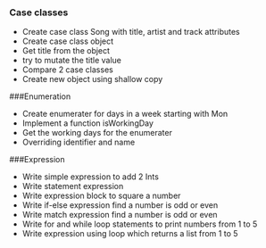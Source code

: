 ### Case classes

- Create case class Song with title, artist and track attributes
- Create case class object
- Get title from the object
- try to mutate the title value 
- Compare 2 case classes 
- Create new object using shallow copy 
 
###Enumeration

- Create enumerater for days in a week starting with Mon  
- Implement a function isWorkingDay 
- Get the working days for the enumerater 
- Overriding identifier and name
  
###Expression

- Write simple expression to add 2 Ints
- Write statement expression 
- Write expression block to square a number
- Write if-else expression find a number is odd or even
- Write match expression find a number is odd or even
- Write for and while loop statements to print numbers from 1 to 5
- Write expression using loop which returns a list from 1 to 5 
